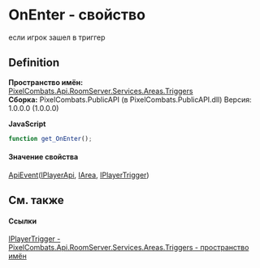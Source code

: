 # OnEnter - свойство


если игрок зашел в триггер



## Definition
**Пространство имён:** <a href="4f427198-2b1e-a053-5a6c-40f068fcb995">PixelCombats.Api.RoomServer.Services.Areas.Triggers</a>  
**Сборка:** PixelCombats.PublicAPI (в PixelCombats.PublicAPI.dll) Версия: 1.0.0.0 (1.0.0.0)

**JavaScript**
``` JavaScript
function get_OnEnter();

```



#### Значение свойства
<a href="238281e8-4e19-b6db-01f9-04b2da4c747f">ApiEvent</a>(<a href="daff9440-f4d4-79a2-3653-919bb66eae04">IPlayerApi</a>, <a href="751e2240-cdf8-62a5-f071-0b54a73d2b57">IArea</a>, <a href="a9a12e5a-d04d-685b-40a8-0fe3c2a89202">IPlayerTrigger</a>)

## См. также


#### Ссылки
<a href="a9a12e5a-d04d-685b-40a8-0fe3c2a89202">IPlayerTrigger - </a>  
<a href="4f427198-2b1e-a053-5a6c-40f068fcb995">PixelCombats.Api.RoomServer.Services.Areas.Triggers - пространство имён</a>  
